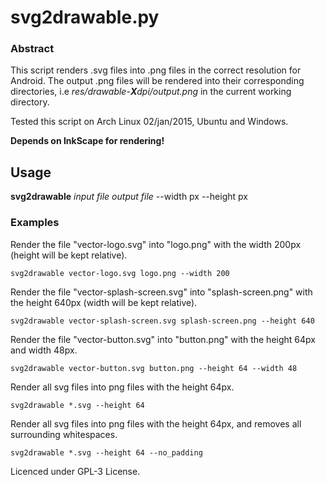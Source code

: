 # svg2drawable.py

### Abstract

This script renders .svg files into .png files in the correct resolution for Android.
The output .png files will be rendered into their corresponding directories, i.e
*res/drawable-**X**dpi/output.png* in the current working directory.

Tested this script on Arch Linux 02/jan/2015, Ubuntu and Windows. 

**Depends on InkScape for rendering!**

## Usage

**svg2drawable** *input file* *output file* --width px --height px

### Examples

Render the file "vector-logo.svg" into "logo.png" with the width 200px (height will be kept relative).
```
svg2drawable vector-logo.svg logo.png --width 200 
```
Render the file "vector-splash-screen.svg" into "splash-screen.png" with the height 640px (width will be kept relative).
```
svg2drawable vector-splash-screen.svg splash-screen.png --height 640 
```
Render the file "vector-button.svg" into "button.png" with the height 64px and width 48px.
```
svg2drawable vector-button.svg button.png --height 64 --width 48
```
Render all svg files into png files with the height 64px.
```
svg2drawable *.svg --height 64
```
Render all svg files into png files with the height 64px, and removes all surrounding whitespaces.
```
svg2drawable *.svg --height 64 --no_padding
```
Licenced under GPL-3 License.
